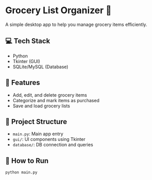 # Grocery List Organizer 🛒

A simple desktop app to help you manage grocery items efficiently.

## 💻 Tech Stack
- Python
- Tkinter (GUI)
- SQLite/MySQL (Database)

## 🧩 Features
- Add, edit, and delete grocery items
- Categorize and mark items as purchased
- Save and load grocery lists

## 📂 Project Structure
- `main.py`: Main app entry
- `gui/`: UI components using Tkinter
- `database/`: DB connection and queries

## 🚀 How to Run
```bash
python main.py

